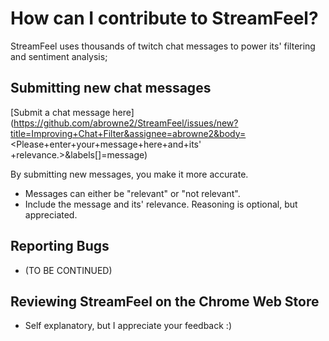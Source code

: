 # How can I contribute to StreamFeel?

StreamFeel uses thousands of twitch chat messages to power its' filtering and sentiment analysis; 

## Submitting new chat messages

[Submit a chat message here](https://github.com/abrowne2/StreamFeel/issues/new?title=Improving+Chat+Filter&assignee=abrowne2&body=<Please+enter+your+message+here+and+its' +relevance.>&labels[]=message)

By submitting new messages, you make it more accurate.
* Messages can either be "relevant" or "not relevant".
* Include the message and its' relevance. Reasoning is optional, but appreciated.

## Reporting Bugs 
* (TO BE CONTINUED)

## Reviewing StreamFeel on the Chrome Web Store
* Self explanatory, but I appreciate your feedback :)




